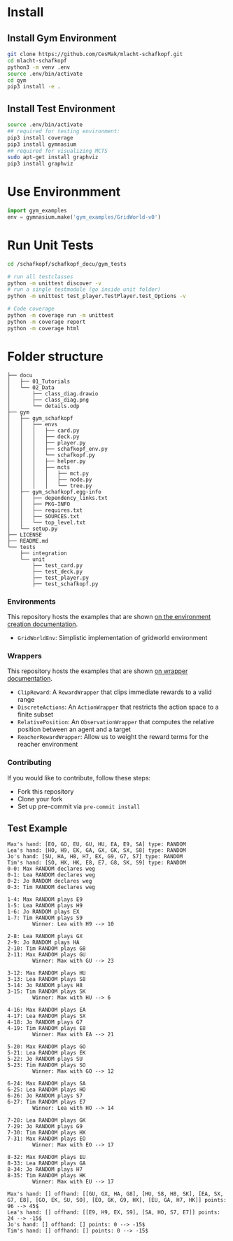 # Install
## Install Gym Environment
```bash
git clone https://github.com/CesMak/mlacht-schafkopf.git
cd mlacht-schafkopf
python3 -m venv .env
source .env/bin/activate
cd gym
pip3 install -e .
```
## Install Test Environment
```bash
source .env/bin/activate
## required for testing environment:
pip3 install coverage
pip3 install gymnasium
## required for visualizing MCTS
sudo apt-get install graphviz
pip3 install graphviz
```

# Use Environmment
```python
import gym_examples
env = gymnasium.make('gym_examples/GridWorld-v0')
```

# Run Unit Tests
```bash
cd /schafkopf/schafkopf_docu/gym_tests

# run all testclasses
python -m unittest discover -v
# run a single testmodule (go inside unit folder)
python -m unittest test_player.TestPlayer.test_Options -v

# Code coverage
python -m coverage run -m unittest
python -m coverage report
python -m coverage html
```


# Folder structure
```
├── docu
│   ├── 01_Tutorials
│   └── 02_Data
│       ├── class_diag.drawio
│       ├── class_diag.png
│       └── details.odp
├── gym
│   ├── gym_schafkopf
│   │   ├── envs
│   │   │   ├── card.py
│   │   │   ├── deck.py
│   │   │   ├── player.py
│   │   │   ├── schafkopf_env.py
│   │   │   └── schafkopf.py
│   │   │   ├── helper.py
│   │   │   ├── mcts
│   │   │   │   ├── mct.py
│   │   │   │   ├── node.py
│   │   │   │   └── tree.py
│   ├── gym_schafkopf.egg-info
│   │   ├── dependency_links.txt
│   │   ├── PKG-INFO
│   │   ├── requires.txt
│   │   ├── SOURCES.txt
│   │   └── top_level.txt
│   └── setup.py
├── LICENSE
├── README.md
└── tests
    ├── integration
    └── unit
        ├── test_card.py
        ├── test_deck.py
        ├── test_player.py
        ├── test_schafkopf.py
``` 
### Environments
This repository hosts the examples that are shown [on the environment creation documentation](https://gymnasium.farama.org/tutorials/environment_creation/).
- `GridWorldEnv`: Simplistic implementation of gridworld environment

### Wrappers
This repository hosts the examples that are shown [on wrapper documentation](https://gymnasium.farama.org/api/wrappers/).
- `ClipReward`: A `RewardWrapper` that clips immediate rewards to a valid range
- `DiscreteActions`: An `ActionWrapper` that restricts the action space to a finite subset
- `RelativePosition`: An `ObservationWrapper` that computes the relative position between an agent and a target
- `ReacherRewardWrapper`: Allow us to weight the reward terms for the reacher environment

### Contributing
If you would like to contribute, follow these steps:
- Fork this repository
- Clone your fork
- Set up pre-commit via `pre-commit install`

## Test Example
```
Max's hand: [EO, GO, EU, GU, HU, EA, E9, SA] type: RANDOM
Lea's hand: [HO, H9, EK, GA, GX, GK, SX, S8] type: RANDOM
Jo's hand: [SU, HA, H8, H7, EX, G9, G7, S7] type: RANDOM
Tim's hand: [SO, HX, HK, E8, E7, G8, SK, S9] type: RANDOM
0-0: Max RANDOM declares weg
0-1: Lea RANDOM declares weg
0-2: Jo RANDOM declares weg
0-3: Tim RANDOM declares weg

1-4: Max RANDOM plays E9
1-5: Lea RANDOM plays H9
1-6: Jo RANDOM plays EX
1-7: Tim RANDOM plays S9
        Winner: Lea with H9 --> 10

2-8: Lea RANDOM plays GX
2-9: Jo RANDOM plays HA
2-10: Tim RANDOM plays G8
2-11: Max RANDOM plays GU
        Winner: Max with GU --> 23

3-12: Max RANDOM plays HU
3-13: Lea RANDOM plays S8
3-14: Jo RANDOM plays H8
3-15: Tim RANDOM plays SK
        Winner: Max with HU --> 6

4-16: Max RANDOM plays EA
4-17: Lea RANDOM plays SX
4-18: Jo RANDOM plays G7
4-19: Tim RANDOM plays E8
        Winner: Max with EA --> 21

5-20: Max RANDOM plays GO
5-21: Lea RANDOM plays EK
5-22: Jo RANDOM plays SU
5-23: Tim RANDOM plays SO
        Winner: Max with GO --> 12

6-24: Max RANDOM plays SA
6-25: Lea RANDOM plays HO
6-26: Jo RANDOM plays S7
6-27: Tim RANDOM plays E7
        Winner: Lea with HO --> 14

7-28: Lea RANDOM plays GK
7-29: Jo RANDOM plays G9
7-30: Tim RANDOM plays HX
7-31: Max RANDOM plays EO
        Winner: Max with EO --> 17

8-32: Max RANDOM plays EU
8-33: Lea RANDOM plays GA
8-34: Jo RANDOM plays H7
8-35: Tim RANDOM plays HK
        Winner: Max with EU --> 17

Max's hand: [] offhand: [[GU, GX, HA, G8], [HU, S8, H8, SK], [EA, SX, G7, E8], [GO, EK, SU, SO], [EO, GK, G9, HX], [EU, GA, H7, HK]] points: 96 --> 45$
Lea's hand: [] offhand: [[E9, H9, EX, S9], [SA, HO, S7, E7]] points: 24 --> -15$
Jo's hand: [] offhand: [] points: 0 --> -15$
Tim's hand: [] offhand: [] points: 0 --> -15$
```